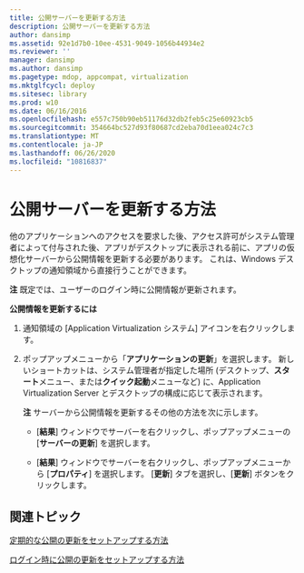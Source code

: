 ```yaml
---
title: 公開サーバーを更新する方法
description: 公開サーバーを更新する方法
author: dansimp
ms.assetid: 92e1d7b0-10ee-4531-9049-1056b44934e2
ms.reviewer: ''
manager: dansimp
ms.author: dansimp
ms.pagetype: mdop, appcompat, virtualization
ms.mktglfcycl: deploy
ms.sitesec: library
ms.prod: w10
ms.date: 06/16/2016
ms.openlocfilehash: e557c750b90eb51176d32db2feb5c25e60923cb5
ms.sourcegitcommit: 354664bc527d93f80687cd2eba70d1eea024c7c3
ms.translationtype: MT
ms.contentlocale: ja-JP
ms.lasthandoff: 06/26/2020
ms.locfileid: "10816837"
---
```

# 公開サーバーを更新する方法


他のアプリケーションへのアクセスを要求した後、アクセス許可がシステム管理者によって付与された後、アプリがデスクトップに表示される前に、アプリの仮想化サーバーから公開情報を更新する必要があります。 これは、Windows デスクトップの通知領域から直接行うことができます。

**注** 既定では、ユーザーのログイン時に公開情報が更新されます。

 

**公開情報を更新するには**

1.  通知領域の [Application Virtualization システム] アイコンを右クリックします。

2.  ポップアップメニューから「**アプリケーションの更新**」を選択します。 新しいショートカットは、システム管理者が指定した場所 (デスクトップ、**スタート**メニュー、または**クイック起動**メニューなど) に、Application Virtualization Server とデスクトップの構成に応じて表示されます。

    **注** サーバーから公開情報を更新するその他の方法を次に示します。

    -   [**結果**] ウィンドウでサーバーを右クリックし、ポップアップメニューの [**サーバーの更新**] を選択します。

    -   [**結果**] ウィンドウでサーバーを右クリックし、ポップアップメニューから [**プロパティ**] を選択します。 [**更新**] タブを選択し、[**更新**] ボタンをクリックします。

     

## 関連トピック


[定期的な公開の更新をセットアップする方法](how-to-set-up-periodic-publishing-refresh.md)

[ログイン時に公開の更新をセットアップする方法](how-to-set-up-publishing-refresh-on-login.md)

 

 





